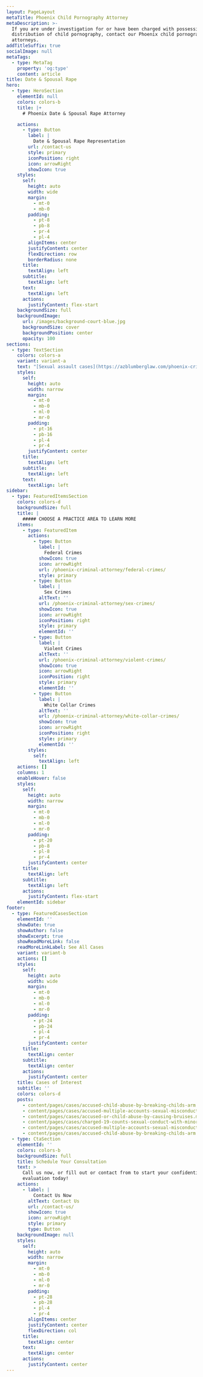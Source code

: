 ```yaml
---
layout: PageLayout
metaTitle: Phoenix Child Pornography Attorney
metaDescription: >-
  If you are under investigation for or have been charged with possession or
  distribution of child pornography, contact our Phoenix child pornography
  attorneys.
addTitleSuffix: true
socialImage: null
metaTags:
  - type: MetaTag
    property: 'og:type'
    content: article
title: Date & Spousal Rape
hero:
  - type: HeroSection
    elementId: null
    colors: colors-b
    title: |+
      # Phoenix Date & Spousal Rape Attorney

    actions:
      - type: Button
        label: |
          Date & Spousal Rape Representation
        url: /contact-us
        style: primary
        iconPosition: right
        icon: arrowRight
        showIcon: true
    styles:
      self:
        height: auto
        width: wide
        margin:
          - mt-0
          - mb-0
        padding:
          - pt-8
          - pb-8
          - pr-4
          - pl-4
        alignItems: center
        justifyContent: center
        flexDirection: row
        borderRadius: none
      title:
        textAlign: left
      subtitle:
        textAlign: left
      text:
        textAlign: left
      actions:
        justifyContent: flex-start
    backgroundSize: full
    backgroundImage:
      url: /images/background-court-blue.jpg
      backgroundSize: cover
      backgroundPosition: center
      opacity: 100
sections:
  - type: TextSection
    colors: colors-a
    variant: variant-a
    text: "[Sexual assault cases](https://azblumberglaw.com/phoenix-criminal-attorney/sexual-assault/) are difficult cases both for the prosecution and the defense. Often, the credibility of the two parties is the deciding factor. This may also occur in a case where the accused claims the sexual contact was “consensual.” If you are under investigation for or have been charged with date rape, spousal rape, statutory rape or any other type of rape, our lawyers offer a free initial consultation to evaluate your case.\n\nRape is a serious charge, subject to a prison sentence of 5 to 14 years with no opportunity for early release or parole. If a date rape drug (Rohypnol or GHB) is used, the penalty is increased by three years. While spousal rape used to be a lesser crime in Arizona, today it is treated the same as any other form of rape. All rape charges are registration offenses under Arizona’s sex offender registration law.\n\nIf you have been charged with rape, it is important for you not to say anything to investigators before you have talked to a lawyer and prepared a defense. It is vital for your lawyer to understand the rules of evidence in rape cases. Rape cases have special rules called “rape shield laws,” which are designed to protect the accuser. It is important that you hire an experienced attorney who understands how to, when possible, enter into evidence the accuser’s past sexual conduct. This evidence can only be entered through a “Pope Motion” and “Pope Hearing.” At the “Pope hearing” the judge will determine what relevance, if any, the accuser’s past sexual experience has to the case at bar, and then will determine to what extent this evidence is admissible at trial. It is of the utmost importance that you hire an experienced\_**Phoenix date and spousal rape attorney**\_who understands the intricacies of the rape laws.\n\n## DEFENSES IN RAPE CASES\n\nThere are two main defenses in a rape case:\n\n*   The sexual assault did not happen\n\n*   The sex was consensual\n\nConsent to sexual conduct with a minor over 14, but under 18, or statutory rape is only a defense if the accused did not know the age of the victim or could not reasonably known. Consent is not a defense in cases of statutory rape where the alleged victim was impaired by drugs or alcohol.\n\nA common misperception in rape cases is that the sexual history of a victim is admissible in evidence. However, unless that sexual history is relevant, such as a dating history with the defendant, it would be inadmissible.\n\n## FREE ATTORNEY CONSULTATION\n\nIf you are under investigation for or have been charged with date rape, spousal rape or any other rape charge, please contact a lawyer at Blumberg & Associates in Phoenix as soon as possible. The sooner you contact a defense attorney, the more your attorney can do to protect your rights and your future.\n"
    styles:
      self:
        height: auto
        width: narrow
        margin:
          - mt-0
          - mb-0
          - ml-0
          - mr-0
        padding:
          - pt-16
          - pb-16
          - pl-4
          - pr-4
        justifyContent: center
      title:
        textAlign: left
      subtitle:
        textAlign: left
      text:
        textAlign: left
sidebar:
  - type: FeaturedItemsSection
    colors: colors-d
    backgroundSize: full
    title: |
      ##### CHOOSE A PRACTICE AREA TO LEARN MORE
    items:
      - type: FeaturedItem
        actions:
          - type: Button
            label: |
              Federal Crimes
            showIcon: true
            icon: arrowRight
            url: /phoenix-criminal-attorney/federal-crimes/
            style: primary
          - type: Button
            label: |
              Sex Crimes
            altText: ''
            url: /phoenix-criminal-attorney/sex-crimes/
            showIcon: true
            icon: arrowRight
            iconPosition: right
            style: primary
            elementId: ''
          - type: Button
            label: |
              Violent Crimes
            altText: ''
            url: /phoenix-criminal-attorney/violent-crimes/
            showIcon: true
            icon: arrowRight
            iconPosition: right
            style: primary
            elementId: ''
          - type: Button
            label: |
              White Collar Crimes
            altText: ''
            url: /phoenix-criminal-attorney/white-collar-crimes/
            showIcon: true
            icon: arrowRight
            iconPosition: right
            style: primary
            elementId: ''
        styles:
          self:
            textAlign: left
    actions: []
    columns: 1
    enableHover: false
    styles:
      self:
        height: auto
        width: narrow
        margin:
          - mt-0
          - mb-0
          - ml-0
          - mr-0
        padding:
          - pt-20
          - pb-8
          - pl-8
          - pr-4
        justifyContent: center
      title:
        textAlign: left
      subtitle:
        textAlign: left
      actions:
        justifyContent: flex-start
    elementId: sidebar
footer:
  - type: FeaturedCasesSection
    elementId: ''
    showDate: true
    showAuthor: false
    showExcerpt: true
    showReadMoreLink: false
    readMoreLinkLabel: See All Cases
    variant: variant-b
    actions: []
    styles:
      self:
        height: auto
        width: wide
        margin:
          - mt-0
          - mb-0
          - ml-0
          - mr-0
        padding:
          - pt-24
          - pb-24
          - pl-4
          - pr-4
        justifyContent: center
      title:
        textAlign: center
      subtitle:
        textAlign: center
      actions:
        justifyContent: center
    title: Cases of Interest
    subtitle: ''
    colors: colors-d
    posts:
      - content/pages/cases/accused-child-abuse-by-breaking-childs-arm.md
      - content/pages/cases/accused-multiple-accounts-sexual-misconduct.md
      - content/pages/cases/accused-or-child-abuse-by-causing-bruises.md
      - content/pages/cases/charged-19-counts-sexual-conduct-with-minor.md
      - content/pages/cases/accused-multiple-accounts-sexual-misconduct.md
      - content/pages/cases/accused-child-abuse-by-breaking-childs-arm.md
  - type: CtaSection
    elementId: ''
    colors: colors-b
    backgroundSize: full
    title: Schedule Your Consultation
    text: >
      Call us now, or fill out or contact from to start your confidential case
      evaluation today!
    actions:
      - label: |
          Contact Us Now
        altText: Contact Us
        url: /contact-us/
        showIcon: true
        icon: arrowRight
        style: primary
        type: Button
    backgroundImage: null
    styles:
      self:
        height: auto
        width: narrow
        margin:
          - mt-0
          - mb-0
          - ml-0
          - mr-0
        padding:
          - pt-28
          - pb-28
          - pl-4
          - pr-4
        alignItems: center
        justifyContent: center
        flexDirection: col
      title:
        textAlign: center
      text:
        textAlign: center
      actions:
        justifyContent: center
---
```

